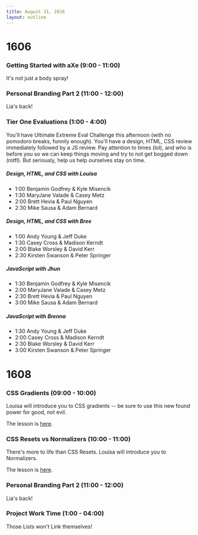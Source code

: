 ```yaml
---
title: August 31, 2016
layout: outline
---
```


# 1606

### Getting Started with aXe (9:00 - 11:00)

It's not just a body spray!

### Personal Branding Part 2 (11:00 - 12:00)

Lia's back!

### Tier One Evaluations (1:00 - 4:00)

You'll have Ultimate Extreme Eval Challenge this afternoon (with no pomodoro breaks, funnily enough). You'll have a design, HTML, CSS review immediately followed by a JS review. Pay attention to times (lol), and who is before you so we can keep things moving and try to not get bogged down (rotfl). But seriously, help us help ourselves stay on time.

##### Design, HTML, and CSS with Louisa
* 1:00 Benjamin Godfrey & Kyle Misencik
* 1:30 MaryJane Valade & Casey Metz
* 2:00 Brett Hevia & Paul Nguyen
* 2:30 Mike Sausa & Adam Bernard

##### Design, HTML, and CSS with Bree
* 1:00 Andy Young & Jeff Duke
* 1:30 Casey Cross & Madison Kerndt
* 2:00 Blake Worsley & David Kerr
* 2:30 Kirsten Swanson & Peter Springer

##### JavaScript with Jhun
* 1:30 Benjamin Godfrey & Kyle Misencik
* 2:00 MaryJane Valade & Casey Metz
* 2:30 Brett Hevia & Paul Nguyen
* 3:00 Mike Sausa & Adam Bernard

##### JavaScript with Brenna
* 1:30 Andy Young & Jeff Duke
* 2:00 Casey Cross & Madison Kerndt
* 2:30 Blake Worsley & David Kerr
* 3:00 Kirsten Swanson & Peter Springer

# 1608

### CSS Gradients (09:00 - 10:00)

Louisa will introduce you to CSS gradients -- be sure to use this new found power for good, not evil.

The lesson is [here](http://frontend.turing.io/lessons/css-gradients.html).

### CSS Resets vs Normalizers (10:00 - 11:00)

There's more to life than CSS Resets. Louisa will introduce you to Normalizers.

The lesson is [here](http://frontend.turing.io/lessons/reset-vs-normalize.html).

### Personal Branding Part 2  (11:00 - 12:00)

Lia's back!

### Project Work Time (1:00 - 04:00)

Those Lists won't Link themselves!
